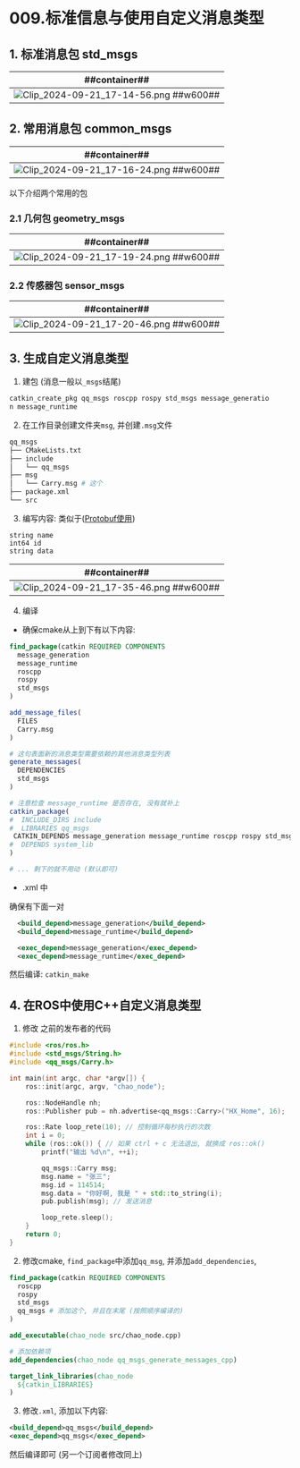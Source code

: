 # 009.标准信息与使用自定义消息类型
## 1. 标准消息包 std_msgs

| ##container## |
|:--:|
|![Clip_2024-09-21_17-14-56.png ##w600##](./Clip_2024-09-21_17-14-56.png)|

## 2. 常用消息包 common_msgs

| ##container## |
|:--:|
|![Clip_2024-09-21_17-16-24.png ##w600##](./Clip_2024-09-21_17-16-24.png)|

以下介绍两个常用的包

### 2.1 几何包 geometry_msgs

| ##container## |
|:--:|
|![Clip_2024-09-21_17-19-24.png ##w600##](./Clip_2024-09-21_17-19-24.png)|

### 2.2 传感器包 sensor_msgs

| ##container## |
|:--:|
|![Clip_2024-09-21_17-20-46.png ##w600##](./Clip_2024-09-21_17-20-46.png)|

## 3. 生成自定义消息类型

1. 建包 (消息一般以`_msgs`结尾)

```sh
catkin_create_pkg qq_msgs roscpp rospy std_msgs message_generatio
n message_runtime
```

2. 在工作目录创建文件夹`msg`, 并创建`.msg`文件

```sh
qq_msgs
├── CMakeLists.txt
├── include
│   └── qq_msgs
├── msg
│   └── Carry.msg # 这个
├── package.xml
└── src
```

3. 编写内容: 类似于([Protobuf使用](../../../002-程序语言/001-C++/005-C++第三方库/001-Protobuf/002-Protobuf使用/index.md))

```msg
string name
int64 id
string data
```

| ##container## |
|:--:|
|![Clip_2024-09-21_17-35-46.png ##w600##](./Clip_2024-09-21_17-35-46.png)|

4. 编译

- 确保cmake从上到下有以下内容:

```CMake
find_package(catkin REQUIRED COMPONENTS
  message_generation
  message_runtime
  roscpp
  rospy
  std_msgs
)

add_message_files(
  FILES
  Carry.msg
)

# 这句表面新的消息类型需要依赖的其他消息类型列表
generate_messages(
  DEPENDENCIES
  std_msgs
)

# 注意检查 message_runtime 是否存在, 没有就补上
catkin_package(
#  INCLUDE_DIRS include
#  LIBRARIES qq_msgs
 CATKIN_DEPENDS message_generation message_runtime roscpp rospy std_msgs
#  DEPENDS system_lib
)

# ... 剩下的就不用动 (默认即可)
```

- .xml 中

确保有下面一对
```xml
  <build_depend>message_generation</build_depend>
  <build_depend>message_runtime</build_depend>

  <exec_depend>message_generation</exec_depend>
  <exec_depend>message_runtime</exec_depend>
```

然后编译: `catkin_make`

## 4. 在ROS中使用C++自定义消息类型

1. 修改 之前的发布者的代码

```C++
#include <ros/ros.h>
#include <std_msgs/String.h>
#include <qq_msgs/Carry.h>

int main(int argc, char *argv[]) {
    ros::init(argc, argv, "chao_node");

    ros::NodeHandle nh;
    ros::Publisher pub = nh.advertise<qq_msgs::Carry>("HX_Home", 16);

    ros::Rate loop_rete(10); // 控制循环每秒执行的次数
    int i = 0;
    while (ros::ok()) { // 如果 ctrl + c 无法退出, 就换成 ros::ok()
        printf("输出 %d\n", ++i);

        qq_msgs::Carry msg;
        msg.name = "张三";
        msg.id = 114514;
        msg.data = "你好啊, 我是 " + std::to_string(i);
        pub.publish(msg); // 发送消息

        loop_rete.sleep();
    }
    return 0;
}
```

2. 修改cmake, `find_package`中添加`qq_msg`, 并添加`add_dependencies`,

```CMake
find_package(catkin REQUIRED COMPONENTS
  roscpp
  rospy
  std_msgs
  qq_msgs # 添加这个, 并且在末尾 (按照顺序编译的)
)

add_executable(chao_node src/chao_node.cpp)

# 添加依赖项
add_dependencies(chao_node qq_msgs_generate_messages_cpp)

target_link_libraries(chao_node
  ${catkin_LIBRARIES}
)
```

3. 修改`.xml`, 添加以下内容:

```xml
<build_depend>qq_msgs</build_depend>
<exec_depend>qq_msgs</exec_depend>
```

然后编译即可 (另一个订阅者修改同上)